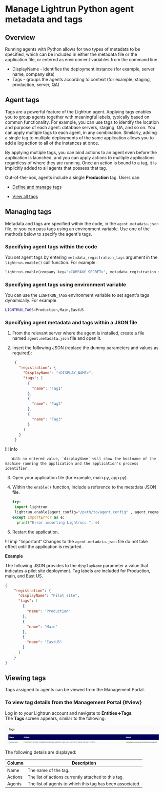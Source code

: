 # Manage Lightrun Python agent metadata and tags

## Overview

Running agents with Python allows for two types of metadata to be specified, which can be included in either the metadata file or the application file, or entered as environment variables from the command line.

* DisplayName - identifies the deployment instance (for example, server name, company site)
* Tags - groups the agents according to context (for example, staging, production, server, QA)

## Agent tags

Tags are a powerful feature of the Lightrun agent. Applying tags enables you to group agents together with meaningful labels, typically based on common functionality. For example, you can use tags to identify the location and purpose of each agent: database servers, staging, QA, and so on. You can apply multiple tags to each agent, in any combination. Similarly, adding a single tag to multiple deployments of the same application allows you to add a log action to all of the instances at once.

By applying multiple tags, you can bind actions to an agent even before the application is launched, and you can apply actions to multiple applications regardless of where they are running. Once an action is bound to a tag, it is implicitly added to all agents that possess that tag.

Out-of-the-box, agents include a single **Production** tag. Users can:

- [Define and manage tags](#managing-tags)

- [View all tags](#view-tags)

## Managing tags

 Metadata and tags are specified within the code, in the `agent.metadata.json` file, or you can pass tags using an environment variable. Use one of the methods below to specify the agent's tags.

### Specifying agent tags within the code

You set agent tags by entering `metadata_registration_tags` argument in the `lightrun.enable()` call function. For example:

```python
lightrun.enable(company_key="<COMPANY_SECRET>", metadata_registration_tags='[{"name": "Production"},{"name": "EastUS"}]')
```

### Specifying agent tags using environment variable

You can use the `LIGHTRUN_TAGS` environment variable to set agent's tags dynamically. For example:

```bash
LIGHTRUN_TAGS=Production,Main,EastUS
```

### Specifying agent metadata and tags within a JSON file

1. From the relevant server where the agent is installed, create a file named `agent.metadata.json` file and open it.

2. Insert the following JSON (replace the dummy parameters and values as required):

   ```json
    {
      "registration": {
        "DisplayName": "<DISPLAY_NAME>",
        "tags": [
          {
            "name": "Tag1"
          },
          {
            "name": "Tag2"
          },
          {
            "name": "Tag3"
          }
        ]
      }
    }
   ```

  !!! info
  
       With no entered value, `displayName` will show the hostname of the machine running the application and the application's process identifier.

3. Open your application file (for example, main.py, app.py).

4. Within the `enable()` function, include a reference to the metadata JSON file.

   ```python
   try:
    import lightrun
    lightrun.enable(agent_config="/path/to/agent.config" , agent_regmetadata_file="/path/to/agent.metadata.json")
   except ImportError as e:
     print("Error importing Lightrun: ", e)
   ```

5. Restart the application.

  !!! imp "Important"
      Changes to the `agent.metadata.json` file do not take effect until the application is restarted.

**Example** 

The following JSON provides to the `displayName` parameter a value that indicates a pilot site deployment. Tag labels are included for Production, main, and East US.

```json
{
    "registration": {
      "displayName": "Pilot site",
      "tags": [
        {
          "name": "Production"
        },
        {
          "name": "Main"
        },
        {
          "name": "EastUS"
        }
      ]
    }
}
```

## Viewing tags

Tags assigned to agents can be viewed from the Management Portal.

### To view tag details from the Management Portal {#view}

Log in to your Lightrun account and navigate to **Entities->Tags**.  
The **Tags** screen appears, similar to the following:

![Manage tags](../assets/images/app-tags.png)

The following details are displayed:

| Column  | Description                                               |
| ------- | --------------------------------------------------------- |
| Name    | The name of the tag.                                      |
| Actions | The list of actions currently attached to this tag.       |
| Agents  | The list of agents to which this tag has been associated. |
